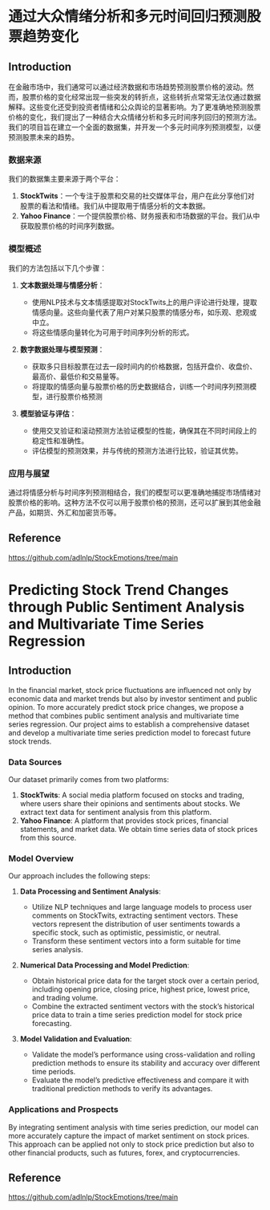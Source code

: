 # 通过大众情绪分析和多元时间回归预测股票趋势变化

## Introduction
在金融市场中，我们通常可以通过经济数据和市场趋势预测股票价格的波动。然而，股票价格的变化经常出现一些突发的转折点，这些转折点常常无法仅通过数据解释。这些变化还受到投资者情绪和公众舆论的显著影响。为了更准确地预测股票价格的变化，我们提出了一种结合大众情绪分析和多元时间序列回归的预测方法。我们的项目旨在建立一个全面的数据集，并开发一个多元时间序列预测模型，以便预测股票未来的趋势。

### 数据来源
我们的数据集主要来源于两个平台：
1. **StockTwits**：一个专注于股票和交易的社交媒体平台，用户在此分享他们对股票的看法和情绪。我们从中提取用于情感分析的文本数据。
2. **Yahoo Finance**：一个提供股票价格、财务报表和市场数据的平台。我们从中获取股票价格的时间序列数据。

### 模型概述
我们的方法包括以下几个步骤：
1. **文本数据处理与情感分析**：
   - 使用NLP技术与文本情感提取对StockTwits上的用户评论进行处理，提取情感向量。这些向量代表了用户对某只股票的情感分布，如乐观、悲观或中立。
   - 将这些情感向量转化为可用于时间序列分析的形式。

2. **数字数据处理与模型预测**：
   - 获取多只目标股票在过去一段时间内的价格数据，包括开盘价、收盘价、最高价、最低价和交易量等。
   - 将提取的情感向量与股票价格的历史数据结合，训练一个时间序列预测模型，进行股票价格预测

3. **模型验证与评估**：
   - 使用交叉验证和滚动预测方法验证模型的性能，确保其在不同时间段上的稳定性和准确性。
   - 评估模型的预测效果，并与传统的预测方法进行比较，验证其优势。

### 应用与展望
通过将情感分析与时间序列预测相结合，我们的模型可以更准确地捕捉市场情绪对股票价格的影响。这种方法不仅可以用于股票价格的预测，还可以扩展到其他金融产品，如期货、外汇和加密货币等。

## Reference
https://github.com/adlnlp/StockEmotions/tree/main



# Predicting Stock Trend Changes through Public Sentiment Analysis and Multivariate Time Series Regression

## Introduction
In the financial market, stock price fluctuations are influenced not only by economic data and market trends but also by investor sentiment and public opinion. To more accurately predict stock price changes, we propose a method that combines public sentiment analysis and multivariate time series regression. Our project aims to establish a comprehensive dataset and develop a multivariate time series prediction model to forecast future stock trends.

### Data Sources
Our dataset primarily comes from two platforms:
1. **StockTwits**: A social media platform focused on stocks and trading, where users share their opinions and sentiments about stocks. We extract text data for sentiment analysis from this platform.
2. **Yahoo Finance**: A platform that provides stock prices, financial statements, and market data. We obtain time series data of stock prices from this source.

### Model Overview
Our approach includes the following steps:
1. **Data Processing and Sentiment Analysis**:
   - Utilize NLP techniques and large language models to process user comments on StockTwits, extracting sentiment vectors. These vectors represent the distribution of user sentiments towards a specific stock, such as optimistic, pessimistic, or neutral.
   - Transform these sentiment vectors into a form suitable for time series analysis.

2. **Numerical Data Processing and Model Prediction**:
   - Obtain historical price data for the target stock over a certain period, including opening price, closing price, highest price, lowest price, and trading volume.
   - Combine the extracted sentiment vectors with the stock’s historical price data to train a time series prediction model for stock price forecasting.

3. **Model Validation and Evaluation**:
   - Validate the model’s performance using cross-validation and rolling prediction methods to ensure its stability and accuracy over different time periods.
   - Evaluate the model’s predictive effectiveness and compare it with traditional prediction methods to verify its advantages.

### Applications and Prospects
By integrating sentiment analysis with time series prediction, our model can more accurately capture the impact of market sentiment on stock prices. This approach can be applied not only to stock price prediction but also to other financial products, such as futures, forex, and cryptocurrencies.

## Reference
https://github.com/adlnlp/StockEmotions/tree/main
